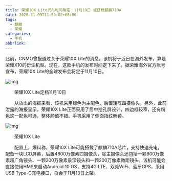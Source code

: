 ```yaml
---
title: 荣耀10X Lite发布时间确定：11月10日 或搭载麒麟710A
date: 2020-11-09T11:50:02+08:00
tags:
  - 麒麟
  - 荣耀
categories:
  - 手机
abbrlink:
---
```


此前，CNMO曾报道过关于荣耀10X Lite的消息。该机将于近日在海外发布，算是荣耀X10的衍生机型。现在，这款手机的发布时间定下来了。据荣耀海外官方账号宣布，荣耀10X Lite的全球发布会将定于11月10日。

![img](https://cdn.jsdelivr.net/gh/yakeing/Documentation@main/Hexo/images/9cb0-kcpxnwv5169041.jpg)

　　荣耀10X Lite定档11月10日

　　从放出的海报来看，该机采用绿色为主配色，后置矩阵四摄像头。另外，此前泄露的海报显示，荣耀10X Lite正面采用了居中挖孔屏设计，四边框较窄，还有粉色这一配色可选，整体颜值不错。手机采用了侧面指纹解锁。

![img](https://cdn.jsdelivr.net/gh/yakeing/Documentation@main/Hexo/images/6267-kcpxnwv5169043.jpg)

　　荣耀10X Lite

　　配置上，爆料称，荣耀10X Lite可能搭载了麒麟710A芯片，支持快速充电，配备一块LCD屏幕，后置4800万像素四摄像头，除主摄像头还包括一颗800万像素超广角镜头、一颗200万像素景深镜头和一颗200万像素微距镜头。该机可能会直接使用HMS来启动Android 10 OS，支持4G LTE、双频WiFi、蓝牙GPS，采用USB Type-C充电接口，将会于11月13日上架。